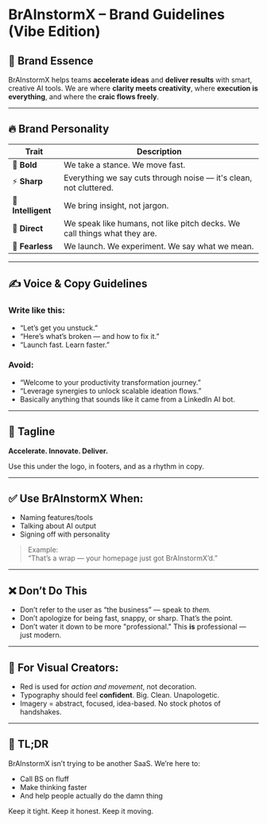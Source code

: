 # BrAInstormX – Brand Guidelines (Vibe Edition)

## 🧠 Brand Essence

BrAInstormX helps teams **accelerate ideas** and **deliver results** with smart, creative AI tools. We are where **clarity meets creativity**, where **execution is everything**, and where the **craic flows freely**.

---

## 🔥 Brand Personality

| Trait         | Description |
|---------------|-------------|
| 🔴 **Bold**       | We take a stance. We move fast. |
| ⚡ **Sharp**      | Everything we say cuts through noise — it's clean, not cluttered. |
| 🧠 **Intelligent** | We bring insight, not jargon. |
| 🎯 **Direct**     | We speak like humans, not like pitch decks. We call things what they are. |
| 🤘 **Fearless**   | We launch. We experiment. We say what we mean. |

---

## ✍️ Voice & Copy Guidelines

### Write like this:
- “Let’s get you unstuck.”
- “Here’s what’s broken — and how to fix it.”
- “Launch fast. Learn faster.”

### Avoid:
- “Welcome to your productivity transformation journey.”
- “Leverage synergies to unlock scalable ideation flows.”
- Basically anything that sounds like it came from a LinkedIn AI bot.

---

## 💬 Tagline

**Accelerate. Innovate. Deliver.**

Use this under the logo, in footers, and as a rhythm in copy.

---

## ✅ Use BrAInstormX When:
- Naming features/tools
- Talking about AI output
- Signing off with personality

> Example:  
> “That’s a wrap — your homepage just got BrAInstormX’d.”

---

## ❌ Don’t Do This
- Don’t refer to the user as “the business” — speak to *them.*
- Don’t apologize for being fast, snappy, or sharp. That’s the point.
- Don’t water it down to be more "professional." This **is** professional — just modern.

---

## 🧢 For Visual Creators:
- Red is used for *action and movement*, not decoration.
- Typography should feel **confident**. Big. Clean. Unapologetic.
- Imagery = abstract, focused, idea-based. No stock photos of handshakes.

---

## 🎯 TL;DR

BrAInstormX isn’t trying to be another SaaS. We’re here to:
- Call BS on fluff
- Make thinking faster
- And help people actually do the damn thing

Keep it tight. Keep it honest. Keep it moving.
